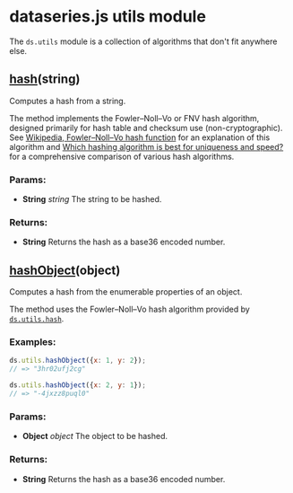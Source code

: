 

# dataseries.js utils module

The `ds.utils` module is a collection of algorithms that don't fit anywhere else.

## <a name="hash" href="#">hash</a>(string)

Computes a hash from a string.

The method implements the Fowler–Noll–Vo or FNV hash algorithm, designed primarily for hash table and checksum use
(non-cryptographic). See [Wikipedia, Fowler–Noll–Vo hash function](http://en.wikipedia.org/wiki/Fowler-Noll-Vo_hash_function)
for an explanation of this algorithm and [Which hashing algorithm is best for uniqueness and speed?](http://programmers.stackexchange.com/questions/49550/which-hashing-algorithm-is-best-for-uniqueness-and-speed)
for a comprehensive comparison of various hash algorithms.

### Params:

* **String** *string* The string to be hashed.

### Returns:

* **String** Returns the hash as a base36 encoded number.

## <a name="hashObject" href="#">hashObject</a>(object)

Computes a hash from the enumerable properties of an object.

The method uses the Fowler–Noll–Vo hash algorithm provided by [`ds.utils.hash`](ds.utils.html#hash).

### Examples:

```javascript
ds.utils.hashObject({x: 1, y: 2});
// => "3hr02ufj2cg"

ds.utils.hashObject({x: 2, y: 1});
// => "-4jxzz8puql0"
```

### Params:

* **Object** *object* The object to be hashed.

### Returns:

* **String** Returns the hash as a base36 encoded number.
